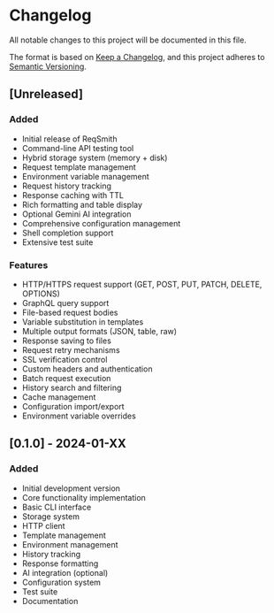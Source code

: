 # Changelog

All notable changes to this project will be documented in this file.

The format is based on [Keep a Changelog](https://keepachangelog.com/en/1.0.0/),
and this project adheres to [Semantic Versioning](https://semver.org/spec/v2.0.0.html).

## [Unreleased]

### Added
- Initial release of ReqSmith
- Command-line API testing tool
- Hybrid storage system (memory + disk)
- Request template management
- Environment variable management
- Request history tracking
- Response caching with TTL
- Rich formatting and table display
- Optional Gemini AI integration
- Comprehensive configuration management
- Shell completion support
- Extensive test suite

### Features
- HTTP/HTTPS request support (GET, POST, PUT, PATCH, DELETE, OPTIONS)
- GraphQL query support
- File-based request bodies
- Variable substitution in templates
- Multiple output formats (JSON, table, raw)
- Response saving to files
- Request retry mechanisms
- SSL verification control
- Custom headers and authentication
- Batch request execution
- History search and filtering
- Cache management
- Configuration import/export
- Environment variable overrides

## [0.1.0] - 2024-01-XX

### Added
- Initial development version
- Core functionality implementation
- Basic CLI interface
- Storage system
- HTTP client
- Template management
- Environment management
- History tracking
- Response formatting
- AI integration (optional)
- Configuration system
- Test suite
- Documentation